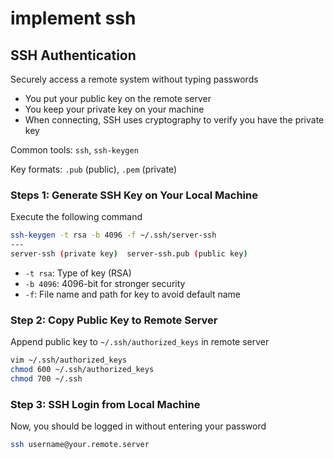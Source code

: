 # implement ssh

## SSH Authentication

Securely access a remote system without typing passwords

- You put your public key on the remote server
- You keep your private key on your machine
- When connecting, SSH uses cryptography to verify you have the private key

Common tools: `ssh`, `ssh-keygen`

Key formats: `.pub` (public), `.pem` (private)

### Steps 1: Generate SSH Key on Your Local Machine

Execute the following command

```bash
ssh-keygen -t rsa -b 4096 -f ~/.ssh/server-ssh
---
server-ssh (private key)  server-ssh.pub (public key)
```

- `-t rsa`: Type of key (RSA)
- `-b 4096`: 4096-bit for stronger security
- `-f`: File name and path for key to avoid default name

### Step 2: Copy Public Key to Remote Server

Append public key to `~/.ssh/authorized_keys` in remote server

```bash
vim ~/.ssh/authorized_keys
chmod 600 ~/.ssh/authorized_keys
chmod 700 ~/.ssh
```

### Step 3: SSH Login from Local Machine

Now, you should be logged in without entering your password

```bash
ssh username@your.remote.server
```
